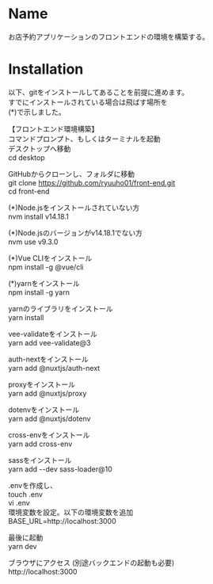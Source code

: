 # Name
お店予約アプリケーションのフロントエンドの環境を構築する。
  
# Installation
以下、gitをインストールしてあることを前提に進めます。  
すでにインストールされている場合は飛ばす場所を  
(*)で示しました。
  
【フロントエンド環境構築】  
コマンドプロンプト、もしくはターミナルを起動  
デスクトップへ移動  
cd desktop  
  
GitHubからクローンし、フォルダに移動  
git clone https://github.com/ryuuho01/front-end.git  
cd front-end  
  
(*)Node.jsをインストールされていない方  
nvm install v14.18.1  
  
(*)Node.jsのバージョンがv14.18.1でない方  
nvm use v9.3.0  
  
(*)Vue CLIをインストール  
npm install -g @vue/cli  
  
(*)yarnをインストール  
npm install -g yarn  
  
yarnのライブラリをインストール  
yarn install  
  
vee-validateをインストール  
yarn add vee-validate@3  
  
auth-nextをインストール  
yarn add @nuxtjs/auth-next  
  
proxyをインストール  
yarn add @nuxtjs/proxy  
  
dotenvをインストール  
yarn add @nuxtjs/dotenv  
  
cross-envをインストール  
yarn add cross-env  
  
sassをインストール  
yarn add --dev sass-loader@10  
  
.envを作成し、  
touch .env  
vi .env  
環境変数を設定。以下の環境変数を追加  
BASE_URL=http://localhost:3000  
  
最後に起動  
yarn dev  
  
ブラウザにアクセス  (別途バックエンドの起動も必要)  
http://localhost:3000  
  